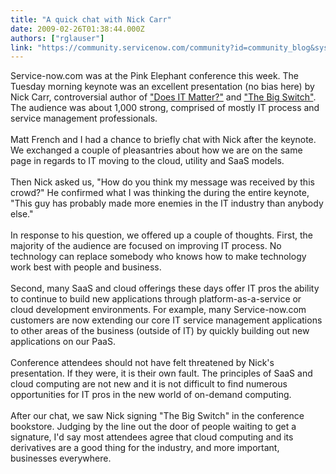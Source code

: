 ```yaml
---
title: "A quick chat with Nick Carr"
date: 2009-02-26T01:38:44.000Z
authors: ["rglauser"]
link: "https://community.servicenow.com/community?id=community_blog&sys_id=b3bcae25dbd0dbc01dcaf3231f9619aa"
---
```

<p>Service-now.com was at the Pink Elephant conference this week. The Tuesday morning keynote was an excellent presentation (no bias here) by Nick Carr, controversial author of <a title="w.amazon.com/Information-Technology-Corrosion-Competitive-Advantage/dp/1591394449/ref=pd_bxgy_b_img_b" href="http://www.amazon.com/Information-Technology-Corrosion-Competitive-Advantage/dp/1591394449/ref=pd_bxgy_b_img_b" rel="lightframe">"Does IT Matter?"</a> and <a title="w.amazon.com/Big-Switch-Rewiring-Edison-Google/dp/0393333949/ref=pd_bbs_sr_1?ie=UTF8&s=books&qid=1235590470&sr=8-1" href="http://www.amazon.com/Big-Switch-Rewiring-Edison-Google/dp/0393333949/ref=pd_bbs_sr_1?ie=UTF8&amp;s=books&amp;qid=1235590470&amp;sr=8-1" rel="lightframe">"The Big Switch"</a>. The audience was about 1,000 strong, comprised of mostly IT process and service management professionals.<br /><br />Matt French and I had a chance to briefly chat with Nick after the keynote. We exchanged a couple of pleasantries about how we are on the same page in regards to IT moving to the cloud, utility and SaaS models.<br /><br />Then Nick asked us, "How do you think my message was received by this crowd?" He confirmed what I was thinking the during the entire keynote, "This guy has probably made more enemies in the IT industry than anybody else."<br /><br />In response to his question, we offered up a couple of thoughts. First, the majority of the audience are focused on improving IT process. No technology can replace somebody who knows how to make technology work best with people and business.<br /><br />Second, many SaaS and cloud offerings these days offer IT pros the ability to continue to build new applications through platform-as-a-service or cloud development environments. For example, many Service-now.com customers are now extending our core IT service management applications to other areas of the business (outside of IT) by quickly building out new applications on our PaaS.<br /><br />Conference attendees should not have felt threatened by Nick's presentation. If they were, it is their own fault. The principles of SaaS and cloud computing are not new and it is not difficult to find numerous opportunities for IT pros in the new world of on-demand computing.<br /><br />After our chat, we saw Nick signing "The Big Switch" in the conference bookstore. Judging by the line out the door of people waiting to get a signature, I'd say most attendees agree that cloud computing and its derivatives are a good thing for the industry, and more important, businesses everywhere.</p>